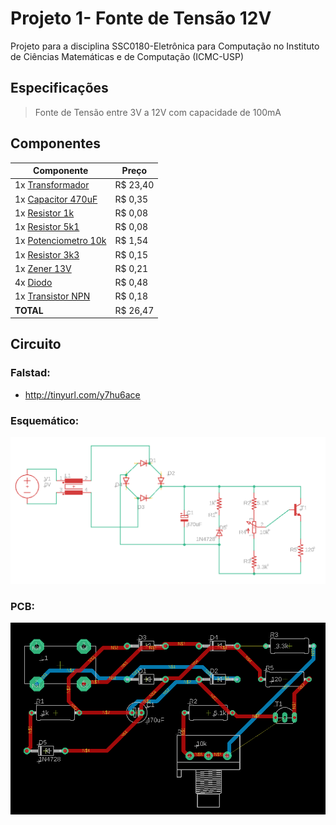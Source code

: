 # Projeto 1- Fonte de Tensão 12V

Projeto para a disciplina SSC0180-Eletrônica para Computação no Instituto de Ciências Matemáticas e de Computação (ICMC-USP)

## Especificações

> Fonte de Tensão entre 3V a 12V com capacidade de 100mA

## Componentes

| Componente                                                   | Preço    |
| ------------------------------------------------------------ | -------- |
| 1x [Transformador](https://www.baudaeletronica.com.br/transformador-trafo-12v-12v-500ma-110-220vac.html) | R$ 23,40 |
| 1x [Capacitor 470uF](https://www.baudaeletronica.com.br/capacitor-eletrolitico-470uf-25v.html) | R$ 0,35  |
| 1x [Resistor 1k](https://www.baudaeletronica.com.br/resistor-1k-5-1-4w.html) | R$ 0,08  |
| 1x [Resistor 5k1](https://www.baudaeletronica.com.br/resistor-5k1-5-1-4w.html) | R$ 0,08  |
| 1x [Potenciometro 10k](https://www.baudaeletronica.com.br/potenciometro-linear-de-10k-10000.html) | R$ 1,54  |
| 1x [Resistor 3k3](https://www.baudaeletronica.com.br/resistor-3k3-1-2w.html) | R$ 0,15  |
| 1x [Zener 13V](https://www.baudaeletronica.com.br/diodo-zener-1n4743-13v-1w.html) | R$ 0,21  |
| 4x [Diodo](https://www.baudaeletronica.com.br/diodo-1n4007.html) | R$ 0,48  |
| 1x [Transistor NPN](https://www.baudaeletronica.com.br/transistor-npn-bc337.html) | R$ 0,18  |
| **TOTAL**                                                    | R$ 26,47 |

## Circuito

### Falstad:

- http://tinyurl.com/y7hu6ace

### Esquemático:

![](esquematico.png)

### PCB:

![](PCB.png)

